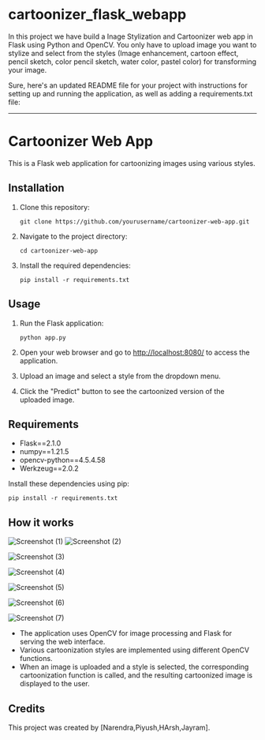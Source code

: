 # cartoonizer_flask_webapp

In this project we have build a Inage Stylization and Cartoonizer web app in Flask using Python and OpenCV. You only have to upload image you want to stylize and
select from the styles (Image enhancement, cartoon effect, pencil sketch, color pencil sketch, water color, pastel color) for transforming your image.

Sure, here's an updated README file for your project with instructions for setting up and running the application, as well as adding a requirements.txt file:

---

# Cartoonizer Web App

This is a Flask web application for cartoonizing images using various styles.

## Installation

1. Clone this repository:
   ```
   git clone https://github.com/yourusername/cartoonizer-web-app.git
   ```
2. Navigate to the project directory:
   ```
   cd cartoonizer-web-app
   ```
3. Install the required dependencies:
   ```
   pip install -r requirements.txt
   ```

## Usage

1. Run the Flask application:
   ```
   python app.py
   ```
2. Open your web browser and go to [http://localhost:8080/](http://localhost:8080/) to access the application.

3. Upload an image and select a style from the dropdown menu.

4. Click the "Predict" button to see the cartoonized version of the uploaded image.

## Requirements

- Flask==2.1.0
- numpy==1.21.5
- opencv-python==4.5.4.58
- Werkzeug==2.0.2

Install these dependencies using pip:
```
pip install -r requirements.txt
```

## How it works

![Screenshot (1)](https://github.com/narendra001100/cartoonyfyimg/assets/168404066/f1719fa1-e31a-46a5-a82f-5bf9da47c41e)
![Screenshot (2)](https://github.com/narendra001100/cartoonyfyimg/assets/168404066/212236ed-0aea-4650-9210-336f9b1819f2)

![Screenshot (3)](https://github.com/narendra001100/cartoonyfyimg/assets/168404066/61bcb8a1-09e8-4169-b109-441504242843)

![Screenshot (4)](https://github.com/narendra001100/cartoonyfyimg/assets/168404066/37e509f8-9c98-461e-ab93-046229066ff9)

![Screenshot (5)](https://github.com/narendra001100/cartoonyfyimg/assets/168404066/19b7dc69-a3d7-4030-8504-7add6b8cea6f)

![Screenshot (6)](https://github.com/narendra001100/cartoonyfyimg/assets/168404066/73cd522a-878a-449e-834a-c8f8402c5cbe)

![Screenshot (7)](https://github.com/narendra001100/cartoonyfyimg/assets/168404066/f496d0cf-8d01-448f-9ad9-bf7cb5978f99)







- The application uses OpenCV for image processing and Flask for serving the web interface.
- Various cartoonization styles are implemented using different OpenCV functions.
- When an image is uploaded and a style is selected, the corresponding cartoonization function is called, and the resulting cartoonized image is displayed to the user.

## Credits

This project was created by [Narendra,Piyush,HArsh,Jayram].


